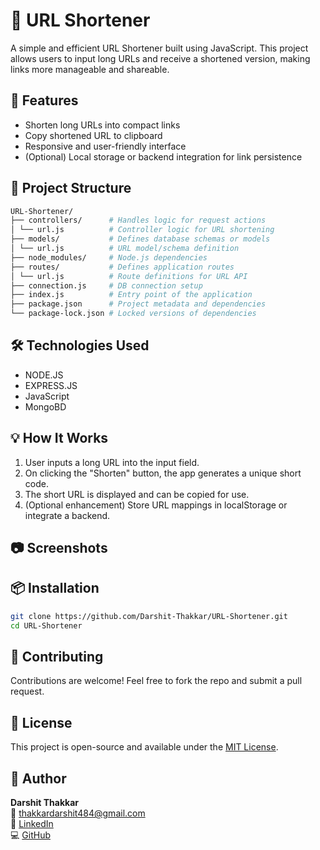 
# 🔗 URL Shortener

A simple and efficient URL Shortener built using JavaScript. This project allows users to input long URLs and receive a shortened version, making links more manageable and shareable.

## 🚀 Features

- Shorten long URLs into compact links
- Copy shortened URL to clipboard
- Responsive and user-friendly interface
- (Optional) Local storage or backend integration for link persistence

## 📁 Project Structure

```bash
URL-Shortener/
├── controllers/      # Handles logic for request actions
│ └── url.js          # Controller logic for URL shortening
├── models/           # Defines database schemas or models
│ └── url.js          # URL model/schema definition
├── node_modules/     # Node.js dependencies
├── routes/           # Defines application routes
│ └── url.js          # Route definitions for URL API
├── connection.js     # DB connection setup
├── index.js          # Entry point of the application
├── package.json      # Project metadata and dependencies
└── package-lock.json # Locked versions of dependencies
```


## 🛠️ Technologies Used

- NODE.JS
- EXPRESS.JS
- JavaScript
- MongoBD

## 💡 How It Works

1. User inputs a long URL into the input field.
2. On clicking the "Shorten" button, the app generates a unique short code.
3. The short URL is displayed and can be copied for use.
4. (Optional enhancement) Store URL mappings in localStorage or integrate a backend.

## 📷 Screenshots

<!-- Add screenshots of your UI here -->
<!-- Example: ![Screenshot](screenshots/main.png) -->

## 📦 Installation

```bash
git clone https://github.com/Darshit-Thakkar/URL-Shortener.git
cd URL-Shortener
```

## 🤝 Contributing

Contributions are welcome! Feel free to fork the repo and submit a pull request.

## 📄 License

This project is open-source and available under the [MIT License](LICENSE).

## 👤 Author

**Darshit Thakkar**  
📧 [thakkardarshit484@gmail.com](mailto:thakkardarshit484@gmail.com)  
🔗 [LinkedIn](https://www.linkedin.com/in/darshitthakkar1106)  
💻 [GitHub](https://github.com/Darshit-Thakkar)


